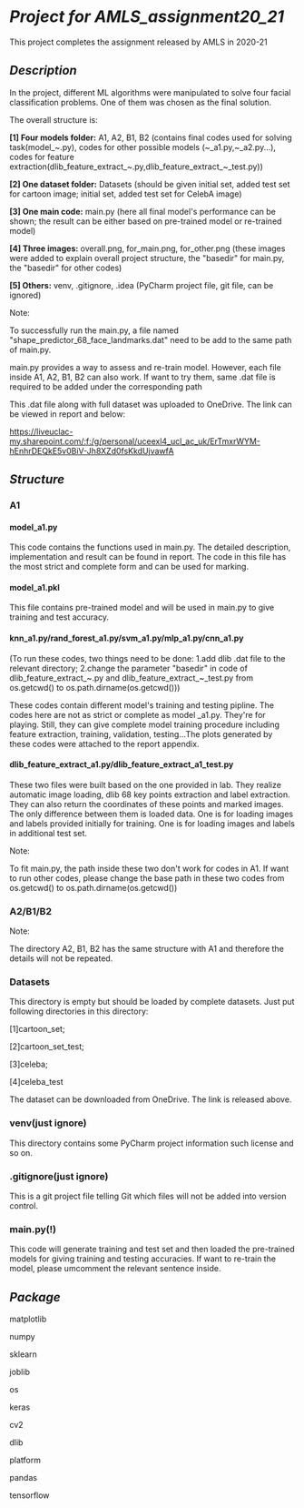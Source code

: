 # _Project for AMLS_assignment20_21_

This project completes the assignment released by AMLS in 2020-21


## _Description_

In the project, different ML algorithms were manipulated to solve four facial classification problems.
One of them was chosen  as the final solution.


The overall structure is:

**[1] Four models folder:** A1, A2, B1, B2 (contains final codes used for solving task(model_~.py), codes for other possible models (~_a1.py,~_a2.py...), 
codes for feature extraction(dlib_feature_extract\_~.py,dlib_feature_extract\_~_test.py))

**[2] One dataset folder:** Datasets (should be given initial set, added test set for cartoon image; initial set, added test set for CelebA image)

**[3] One main code:** main.py (here all final model's performance can be shown; the result can be either based on pre-trained model or re-trained model)

**[4] Three images:** overall.png, for_main.png, for_other.png (these images were added to explain overall project structure, the "basedir" for main.py,
 the "basedir" for other codes)

**[5] Others:** venv, .gitignore, .idea (PyCharm project file, git file, can be ignored) 


Note: 

To successfully run the main.py, a file named "shape_predictor_68_face_landmarks.dat" need to be add to the same
path of main.py.
  
main.py provides a way to assess and re-train model. However, each file inside A1, A2, B1, B2 can also work. If want to try them, same .dat file
is required to be added under the corresponding path

This .dat file along with full dataset was uploaded to OneDrive. The link can be viewed in report and below:

https://liveuclac-my.sharepoint.com/:f:/g/personal/uceexl4_ucl_ac_uk/ErTmxrWYM-hEnhrDEQkE5v0BiV-Jh8XZd0fsKkdUjvawfA

## _Structure_

### A1

#### model_a1.py
This code contains the functions used in main.py. The detailed description, implementation and result
can be found in report. The code in this file has the most strict and complete form and can be used for marking.

#### model_a1.pkl
This file contains pre-trained model and will be used in main.py to give training and test accuracy.

#### knn_a1.py/rand_forest_a1.py/svm_a1.py/mlp_a1.py/cnn_a1.py
(To run these codes, two things need to be done: 1.add dlib .dat file to the relevant directory;
2.change the parameter "basedir" in code of dlib_feature_extract_~.py and dlib_feature_extract_~_test.py from os.getcwd() to os.path.dirname(os.getcwd())) 

These codes contain different model's training and testing pipline. The codes here are not as strict or complete as model
_a1.py. They're for playing. Still, they can give complete model training procedure including feature extraction, training, 
validation, testing...The plots generated by these codes were attached to the report appendix.

#### dlib_feature_extract_a1.py/dlib_feature_extract_a1_test.py
These two files were built based on the one provided in lab. They realize automatic image loading, dlib 68 key points 
extraction and label extraction. They can also return the coordinates of these points and marked images. The only difference
between them is loaded data. One is for loading images and labels provided initially for training. One is for loading images
and labels in additional test set.

Note: 

To fit main.py, the path inside these two don't work for codes in A1. If want to run other codes, please change the base 
path in these two codes from os.getcwd() to os.path.dirname(os.getcwd())

### A2/B1/B2
Note:
 
The directory A2, B1, B2 has the same structure with A1 and therefore the details will not be repeated.
### Datasets
This directory is empty but should be loaded by complete datasets. Just put following directories in this directory:

[1]cartoon_set;

[2]cartoon_set_test;

[3]celeba;

[4]celeba_test

The dataset can be downloaded from OneDrive. The link is released above.

### venv(just ignore)
This directory contains some PyCharm project information such license and so on.

### .gitignore(just ignore)
This is a git project file telling Git which files will not be added into version control.

### main.py(!)
This code will generate training and test set and then loaded the pre-trained models for giving training and testing accuracies. 
If want to re-train the model, please umcomment the relevant sentence inside.
## _Package_


matplotlib

numpy

sklearn

joblib

os

keras

cv2

dlib

platform

pandas

tensorflow


